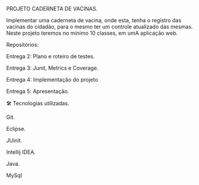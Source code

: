 PROJETO CADERNETA DE VACINAS.

Implementar uma caderneta de vacina, onde esta, tenha o registro das vacinas do cidadão, para o mesmo ter um controle atualizado das mesmas. 
Neste projeto teremos no mínimo 10 classes, em umA aplicação web.

Repositórios: 

 Entrega 2: Plano e roteiro de testes.
 
 Entrega 3: Junit, Metrics e Coverage.
 
 Entrega 4: Implementação do projeto
 
 Entrega 5: Apresentação.
 
 
🛠 Tecnologias utilizadas.

Git.

Eclipse.

JUinit.

Intellij IDEA.

Java.

MySql
